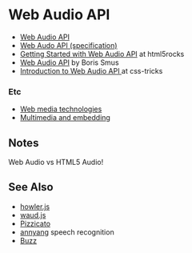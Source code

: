 # Web Audio API

* [Web Audio API](https://developer.mozilla.org/en-US/docs/Web/API/Web_Audio_API)
* [Web Audo API (specification)](https://webaudio.github.io/web-audio-api/)
* [Getting Started with Web Audio API](https://www.html5rocks.com/en/tutorials/webaudio/intro/) at html5rocks
* [Web Audio API](http://chimera.labs.oreilly.com/books/1234000001552/index.html) by Boris Smus
* [Introduction to Web Audio API ](https://css-tricks.com/introduction-web-audio-api/) at css-tricks

### Etc

* [Web media technologies](https://developer.mozilla.org/en-US/docs/Web/Media)
* [Multimedia and embedding](https://developer.mozilla.org/en-US/docs/Learn/HTML/Multimedia_and_embedding)


## Notes

Web Audio vs HTML5 Audio!

## See Also

* [howler.js](https://howlerjs.com/)
* [waud.js](http://www.waudjs.com/)
* [Pizzicato](https://alemangui.github.io/pizzicato/)
* [annyang](https://www.talater.com/annyang/) speech recognition
* [Buzz](http://buzz.jaysalvat.com/)
